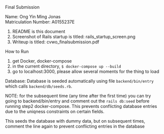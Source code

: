 Final Submission

Name: Ong Yin Ming Jonas<br/>
Matriculation Number: A0155237E

1. README is this document
2. Screenshot of Rails startup is titled: rails_startup_screen.png
3. Writeup is titled: cvwo_finalsubmission.pdf

How to Run
1. get Docker, docker-compose
2. in the current directory, `$ docker-compose up --build`
3. go to localhost:3000, please allow several moments for the thing to load

Database: Database is seeded automatically using file `backend/bin/entry` which calls `backend/db/seeds.rb`.

NOTE: for the subsequent time (any time after the first time) you can try going to backend/bin/entry and comment out the `rails db:seed` before running step2 docker-compose. This prevents conflicting database entries due to the uniqness constraints on certain fields.

This seeds the database with dummy data, but on subsequent times, comment the line again to prevent conflicting entries in the database
